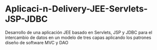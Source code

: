 # Aplicaci-n-Delivery-JEE-Servlets-JSP-JDBC
Desarrollo de una aplicación JEE basado en Servlets, JSP y JDBC  para el intercambio de datos en un modelo de tres capas aplicando los patrones diseño  de software MVC y DAO
